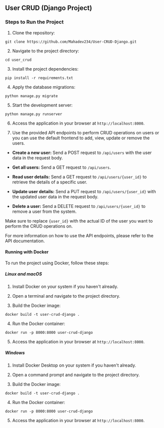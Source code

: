 ## User CRUD (Django Project)

### Steps to Run the Project

1. Clone the repository:

```
git clone https://github.com/Mahadev234/User-CRUD-Django.git
```

2. Navigate to the project directory:

```
cd user_crud
```

3. Install the project dependencies:

```
pip install -r requirements.txt
```

4. Apply the database migrations:

```
python manage.py migrate
```

5. Start the development server:

```
python manage.py runserver
```

6. Access the application in your browser at `http://localhost:8000`.

7. Use the provided API endpoints to perform CRUD operations on users or you can use the default frontend to add, view, update or remove the users.

- **Create a new user:** Send a POST request to `/api/users` with the user data in the request body.

- **Get all users:** Send a GET request to `/api/users`.

- **Read user details:** Send a GET request to `/api/users/{user_id}` to retrieve the details of a specific user.

- **Update user details:** Send a PUT request to `/api/users/{user_id}` with the updated user data in the request body.

- **Delete a user:** Send a DELETE request to `/api/users/{user_id}` to remove a user from the system.

Make sure to replace `{user_id}` with the actual ID of the user you want to perform the CRUD operations on.

For more information on how to use the API endpoints, please refer to the API documentation.

#### Running with Docker

To run the project using Docker, follow these steps:

##### Linux and macOS

1. Install Docker on your system if you haven't already.

2. Open a terminal and navigate to the project directory.

3. Build the Docker image:

```
docker build -t user-crud-django .
```

4. Run the Docker container:

```
docker run -p 8000:8000 user-crud-django
```

5. Access the application in your browser at `http://localhost:8000`.

##### Windows

1. Install Docker Desktop on your system if you haven't already.

2. Open a command prompt and navigate to the project directory.

3. Build the Docker image:

```
docker build -t user-crud-django .
```

4. Run the Docker container:

```
docker run -p 8000:8000 user-crud-django
```

5. Access the application in your browser at `http://localhost:8000`.

